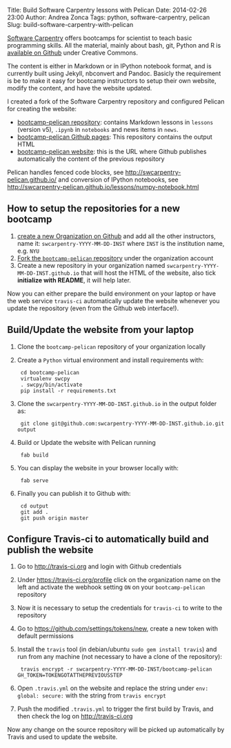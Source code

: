 Title: Build Software Carpentry lessons with Pelican
Date: 2014-02-26 23:00
Author: Andrea Zonca
Tags: python, software-carpentry, pelican
Slug: build-software-carpentry-with-pelican

[Software Carpentry](http://www.software-carpentry.org) offers bootcamps for scientist to teach basic programming skills.
All the material, mainly about bash, git, Python and R is [available on Github](http://github.com/swcarpentry/bc) under Creative Commons.

The content is either in Markdown or in IPython notebook format, and is currently built using Jekyll, nbconvert and Pandoc.
Basicly the requirement is be to make it easy for bootcamp instructors to setup their own website, modify the content, and have the website updated.

I created a fork of the Software Carpentry repository and configured Pelican for creating the website:

* [bootcamp-pelican repository](https://github.com/swcarpentry-pelican/bootcamp-pelican): contains Markdown lessons in `lessons` (version v5), `.ipynb` in `notebooks` and news items in `news`.
* [bootcamp-pelican Github pages](https://github.com/swcarpentry-pelican/swcarpentry-pelican.github.io): This repository contains the output HTML
* [bootcamp-pelican website](http://swcarpentry-pelican.github.io/): this is the URL where Github publishes automatically the content of the previous repository

Pelican handles fenced code blocks, see <http://swcarpentry-pelican.github.io/> and conversion of IPython notebooks, see <http://swcarpentry-pelican.github.io/lessons/numpy-notebook.html>

## How to setup the repositories for a new bootcamp

1. [create a new Organization on Github](https://github.com/organizations/new) and add all the other instructors, name it: `swcarpentry-YYYY-MM-DD-INST` where `INST` is the institution name, e.g. `NYU`
1. [Fork the `bootcamp-pelican` repository](https://github.com/swcarpentry-pelican/bootcamp-pelican/fork) under the organization account
1. Create a new repository in your organization named `swcarpentry-YYYY-MM-DD-INST.github.io` that will host the HTML of the website, also tick **initialize with README**, it will help later.

Now you can either prepare the build environment on your laptop or have the web service `travis-ci` automatically update the website whenever you update the repository (even from the Github web interface!).

## Build/Update the website from your laptop

1. Clone the `bootcamp-pelican` repository of your organization locally
1. Create a `Python` virtual environment and install requirements with:

        cd bootcamp-pelican
        virtualenv swcpy
        . swcpy/bin/activate
        pip install -r requirements.txt
        
1. Clone the `swcarpentry-YYYY-MM-DD-INST.github.io` in the output folder as:

        git clone git@github.com:swcarpentry-YYYY-MM-DD-INST.github.io.git output

1. Build or Update the website with Pelican running

        fab build
        
1. You can display the website in your browser locally with:

        fab serve

1. Finally you can publish it to Github with:

        cd output
        git add .
        git push origin master
        
## Configure Travis-ci to automatically build and publish the website

1. Go to <http://travis-ci.org> and login with Github credentials
1. Under <https://travis-ci.org/profile> click on the organization name on the left and activate the webhook setting `ON` on your `bootcamp-pelican` repository
1. Now it is necessary to setup the credentials for `travis-ci` to write to the repository
1. Go to https://github.com/settings/tokens/new, create a new token with default permissions
1. Install the `travis` tool (in debian/ubuntu `sudo gem install travis`) and run from any machine (not necessary to have a clone of the repository):

        travis encrypt -r swcarpentry-YYYY-MM-DD-INST/bootcamp-pelican GH_TOKEN=TOKENGOTATTHEPREVIOUSSTEP
        
1. Open `.travis.yml` on the website and replace the string under `env: global: secure:` with the string from `travis encrypt`
1. Push the modified `.travis.yml` to trigger the first build by Travis, and then check the log on <http://travis-ci.org>

Now any change on the source repository will be picked up automatically by Travis and used to update the website.